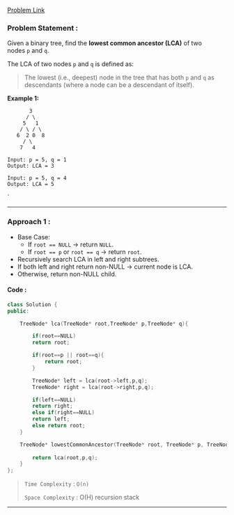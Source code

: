 [Problem Link](https://leetcode.com/problems/lowest-common-ancestor-of-a-binary-tree/description/)
### Problem Statement : 

Given a binary tree, find the **lowest common ancestor (LCA)** of two nodes `p` and `q`.

The LCA of two nodes `p` and `q` is defined as:

> The lowest (i.e., deepest) node in the tree that has both `p` and `q` as descendants (where a node can be a descendant of itself).

**Example 1:**

```
       3
      / \
     5   1
    / \ / \
   6  2 0  8
     / \
    7   4

Input: p = 5, q = 1    
Output: LCA = 3

Input: p = 5, q = 4
Output: LCA = 5

```
`

---


###  Approach 1 :

- Base Case:
    - If `root == NULL` → return `NULL`.
    - If `root == p` or `root == q` → return `root`.
- Recursively search LCA in left and right subtrees.
- If both left and right return non-NULL → current node is LCA.
- Otherwise, return non-NULL child.

#### Code :

```cpp
class Solution {
public:

    TreeNode* lca(TreeNode* root,TreeNode* p,TreeNode* q){

		if(root==NULL)
		return root;

        if(root==p || root==q){
            return root;
        }

        TreeNode* left = lca(root->left,p,q);
        TreeNode* right = lca(root->right,p,q);

        if(left==NULL)
        return right;
        else if(right==NULL)
        return left;
        else return root;
    }

    TreeNode* lowestCommonAncestor(TreeNode* root, TreeNode* p, TreeNode* q) {
        
        return lca(root,p,q);
    }
};

```


> `Time Complexity` : `O(n)`
> 
> `Space Complexity` : O(H) recursion stack 

---

